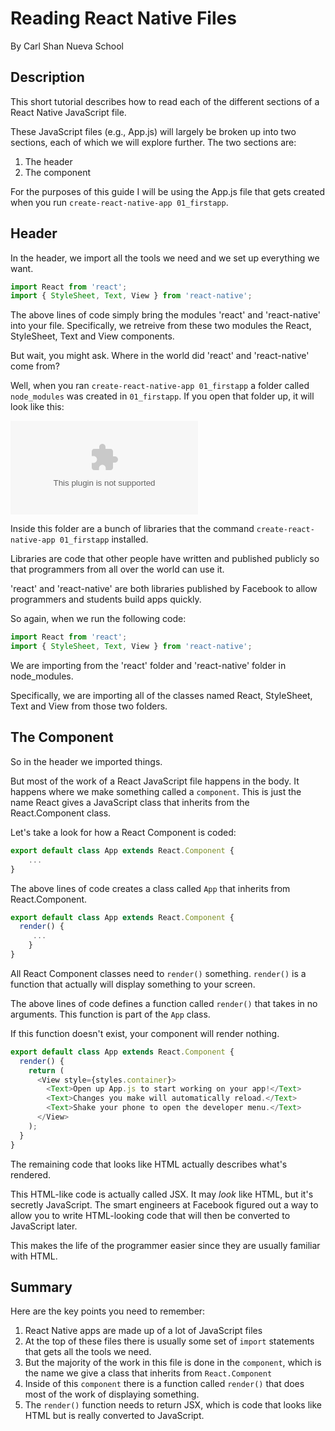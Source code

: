 # Reading React Native Files
By Carl Shan
Nueva School

## Description
This short tutorial describes how to read each of the different sections of a React Native JavaScript file.

These JavaScript files (e.g., App.js) will largely be broken up into two sections, each of which we will explore further. The two sections are:

1. The header
2. The component

For the purposes of this guide I will be using the App.js file that gets created when you run `create-react-native-app 01_firstapp`.

## Header
In the header, we import all the tools we need and we set up everything we want. 

```javascript
import React from 'react';
import { StyleSheet, Text, View } from 'react-native';
```

The above lines of code simply bring the modules 'react' and 'react-native' into your file. Specifically, we retreive from these two modules the React, StyleSheet, Text and View components.

But wait, you might ask. Where in the world did 'react' and 'react-native' come from?

Well, when you ran `create-react-native-app 01_firstapp` a folder called `node_modules` was created in `01_firstapp`. If you open that folder up, it will look like this:

![Node Modules](www.google.com)

Inside this folder are a bunch of libraries that the command `create-react-native-app 01_firstapp` installed. 

Libraries are code that other people have written and published publicly so that programmers from all over the world can use it.

'react' and 'react-native' are both libraries published by Facebook to allow programmers and students build apps quickly.

So again, when we run the following code:

```javascript
import React from 'react';
import { StyleSheet, Text, View } from 'react-native';
```

We are importing from the 'react' folder and 'react-native' folder in node_modules.

Specifically, we are importing all of the classes named React, StyleSheet, Text and View from those two folders.

## The Component
So in the header we imported things. 

But most of the work of a React JavaScript file happens in the body. It happens where we make something called a `component`. This is just the name React gives a JavaScript class that inherits from the React.Component class.

Let's take a look for how a React Component is coded:

```javascript
export default class App extends React.Component {
	...
}
```

The above lines of code creates a class called `App` that inherits from React.Component.

```javascript
export default class App extends React.Component {
  render() {
   	 ...  
    }
}
```

All React Component classes need to `render()` something. `render()` is a function that actually will display something to your screen.

The above lines of code defines a function called `render()` that takes in no arguments. This function is part of the `App` class.

If this function doesn't exist, your component will render nothing.

```javascript
export default class App extends React.Component {
  render() {
    return (
      <View style={styles.container}>
        <Text>Open up App.js to start working on your app!</Text>
        <Text>Changes you make will automatically reload.</Text>
        <Text>Shake your phone to open the developer menu.</Text>
      </View>
    );
  }
}
```

The remaining code that looks like HTML actually describes what's rendered.

This HTML-like code is actually called JSX. It may *look* like HTML, but it's secretly JavaScript. The smart engineers at Facebook figured out a way to allow you to write HTML-looking code that will then be converted to JavaScript later.

This makes the life of the programmer easier since they are usually familiar with HTML.

## Summary
Here are the key points you need to remember:

1. React Native apps are made up of a lot of JavaScript files
2. At the top of these files there is usually some set of `import` statements that gets all the tools we need.
3. But the majority of the work in this file is done in the `component`, which is the name we give a class that inherits from `React.Component`
4. Inside of this `component` there is a function called `render()` that does most of the work of displaying something.
5. The `render()` function needs to return JSX, which is code that looks like HTML but is really converted to JavaScript.

 